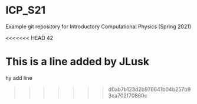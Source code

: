 # ICP_S21
Example git repository for Introductory Computational Physics (Spring 2021)

<<<<<<< HEAD
42

This is a line added by JLusk
=======

hy add line
>>>>>>> d0ab7b123d2b978641b04b257b93ca702f70880c

